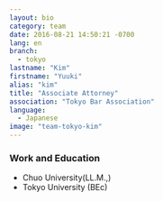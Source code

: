 ```yaml
---
layout: bio
category: team
date: 2016-08-21 14:50:21 -0700
lang: en
branch:
  - tokyo
lastname: "Kim"
firstname: "Yuuki"
alias: "kim"
title: "Associate Attorney"
association: "Tokyo Bar Association"
language:
  - Japanese
image: "team-tokyo-kim"
---
```


### Work and Education
- Chuo University(LL.M.,)
- Tokyo University (BEc)
